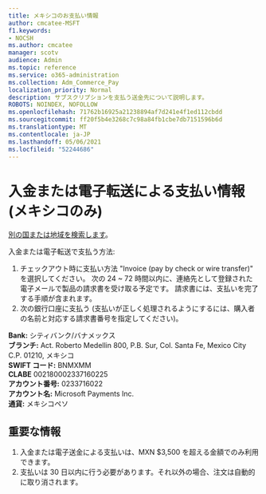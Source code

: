 ```yaml
---
title: メキシコのお支払い情報
author: cmcatee-MSFT
f1.keywords:
- NOCSH
ms.author: cmcatee
manager: scotv
audience: Admin
ms.topic: reference
ms.service: o365-administration
ms.collection: Adm_Commerce_Pay
localization_priority: Normal
description: サブスクリプションを支払う送金先について説明します。
ROBOTS: NOINDEX, NOFOLLOW
ms.openlocfilehash: 71762b16925a21238894af7d241e4f1ed112cbdd
ms.sourcegitcommit: ff20f5b4e3268c7c98a84fb1cbe7db7151596b6d
ms.translationtype: MT
ms.contentlocale: ja-JP
ms.lasthandoff: 05/06/2021
ms.locfileid: "52244686"
---
```

# <a name="payment-information-by-deposit-or-electronic-transfer-only-for-mexico"></a>入金または電子転送による支払い情報 (メキシコのみ)

[別の国または地域を検索します](../billing-and-payments/pay-for-your-subscription.md)。

入金または電子転送で支払う方法:

1. チェックアウト時に支払い方法 "Invoice (pay by check or wire transfer)" を選択してください。 次の 24 ~ 72 時間以内に、連絡先として登録された電子メールで製品の請求書を受け取る予定です。 請求書には、支払いを完了する手順が含まれます。
2. 次の銀行口座に支払う (支払いが正しく処理されるようにするには、購入者の名前と対応する請求書番号を指定してください)。  

**Bank:** シティバンク/バナメックス  
**ブランチ:** Act. Roberto Medellin 800, P.B. Sur, Col. Santa Fe, Mexico City C.P. 01210, メキシコ  
**SWIFT コード:** BNMXMM  
**CLABE** 002180002337160225  
**アカウント番号:** 0233716022  
**アカウント名:** Microsoft Payments Inc.  
**通貨:** メキシコペソ

## <a name="important-information"></a>重要な情報

1. 入金または電子送金による支払いは、MXN $3,500 を超える金額でのみ利用できます。
2. 支払いは 30 日以内に行う必要があります。それ以外の場合、注文は自動的に取り消されます。
